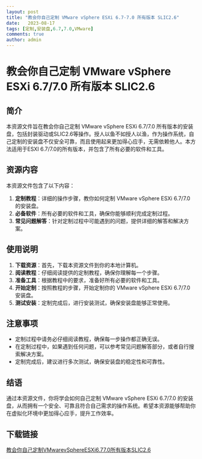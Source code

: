 ```yaml
---
layout: post
title: "教会你自己定制 VMware vSphere ESXi 6.7-7.0 所有版本 SLIC2.6"
date:   2023-08-17
tags: [定制,安装盘,6.7,7.0,VMware]
comments: true
author: admin
---
```

# 教会你自己定制 VMware vSphere ESXi 6.7/7.0 所有版本 SLIC2.6

## 简介

本资源文件旨在教会你自己定制 VMware vSphere ESXi 6.7/7.0 所有版本的安装盘，包括封装驱动或SLIC2.6等操作。授人以鱼不如授人以渔，作为操作系统，自己定制的安装盘不仅安全可靠，而且使用起来更加得心应手，无需依赖他人。本方法适用于ESXI 6.7/7.0的所有版本，并包含了所有必要的软件和工具。

## 资源内容

本资源文件包含了以下内容：

1. **定制教程**：详细的操作步骤，教你如何定制 VMware vSphere ESXi 6.7/7.0 的安装盘。
2. **必备软件**：所有必要的软件和工具，确保你能够顺利完成定制过程。
3. **常见问题解答**：针对定制过程中可能遇到的问题，提供详细的解答和解决方案。

## 使用说明

1. **下载资源**：首先，下载本资源文件到你的本地计算机。
2. **阅读教程**：仔细阅读提供的定制教程，确保你理解每一个步骤。
3. **准备工具**：根据教程中的要求，准备好所有必要的软件和工具。
4. **开始定制**：按照教程的步骤，开始定制你的 VMware vSphere ESXi 6.7/7.0 安装盘。
5. **测试安装**：定制完成后，进行安装测试，确保安装盘能够正常使用。

## 注意事项

- 定制过程中请务必仔细阅读教程，确保每一步操作都正确无误。
- 在定制过程中，如果遇到任何问题，可以参考常见问题解答部分，或者自行搜索解决方案。
- 定制完成后，建议进行多次测试，确保安装盘的稳定性和可靠性。

## 结语

通过本资源文件，你将学会如何自己定制 VMware vSphere ESXi 6.7/7.0 的安装盘，从而拥有一个安全、可靠且符合自己需求的操作系统。希望本资源能够帮助你在虚拟化环境中更加得心应手，提升工作效率。

## 下载链接

[教会你自己定制VMwarevSphereESXi6.77.0所有版本SLIC2.6](https://pan.quark.cn/s/0c3dd82e593f)